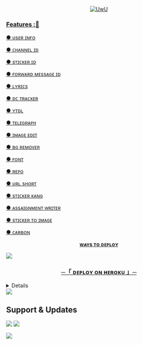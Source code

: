
<p align="center">
  <a href="https://github.com/PbAjay"><img src="http://readme-typing-svg.herokuapp.com?color=00FF00&center=true&vCenter=true&multiline=false&lines=HI!+This+Is+Multi+Usage+Bot+With+Many+Features 😀;Fork+It+And+Deploy;;Created+By+Pb+Ajay+&+Matrix" alt="UwU">
</p>

### Features :🚀

● ᴜsᴇʀ ɪɴғᴏ

● ᴄʜᴀɴɴᴇʟ ɪᴅ

● sᴛɪᴄᴋᴇʀ ɪᴅ

● ғᴏʀᴡᴀʀᴅ ᴍᴇssᴀɢᴇ ɪᴅ

● ʟʏʀɪᴄs

● ᴅᴄ ᴛʀᴀᴄᴋᴇʀ

● ʏᴛᴅʟ

● ᴛᴇʟᴇɢʀᴀᴘʜ

● ɪᴍᴀɢᴇ ᴇᴅɪᴛ

● ʙɢ ʀᴇᴍᴏᴠᴇʀ

● ғᴏɴᴛ

● ʀᴇᴘᴏ

● ᴜʀʟ sʜᴏʀᴛ

● sᴛɪᴄᴋᴇʀ ᴋᴀɴɢ

● ᴀssᴀɪɢɴᴍᴇɴᴛ ᴡʀɪᴛᴇʀ

● sᴛɪᴄᴋᴇʀ ᴛᴏ ɪᴍᴀɢᴇ

● ᴄᴀʀʙᴏɴ

<p align="center">
<b>ᴡᴀʏs ᴛᴏ ᴅᴇᴘʟᴏʏ</b>
</p>

<img src="https://user-images.githubusercontent.com/73097560/115834477-dbab4500-a447-11eb-908a-139a6edaec5c.gif">
<h3 align="center">
    ─「 ᴅᴇᴩʟᴏʏ ᴏɴ ʜᴇʀᴏᴋᴜ 」─
</h3>
<details>
<summary><h3>
- <b>  ᴅᴇᴩʟᴏʏ ᴏɴ ʜᴇʀᴏᴋᴜ </b>
</h3></summary>

<p align="center"><a href="https://dashboard.heroku.com/new?template=https://github.com/PbAjay/MultiUsage"> <img src="https://img.shields.io/badge/Deploy%20On%20Heroku-black?style=for-the-badge&logo=heroku" width="220" height="38.45"/></a></p>


</details>


<img src="https://user-images.githubusercontent.com/73097560/115834477-dbab4500-a447-11eb-908a-139a6edaec5c.gif">



## Support & Updates 
<a href="https://t.me/MLZ_BOTZ_SUPPORT"><img src="https://img.shields.io/badge/Join-Group%20Support-blue.svg?style=for-the-badge&logo=Telegram"></a> <a href="https://t.me/MLZ_BOTZ"><img src="https://img.shields.io/badge/Join-Updates%20Channel-blue.svg?style=for-the-badge&logo=Telegram"></a>
  
<img src="https://user-images.githubusercontent.com/73097560/115834477-dbab4500-a447-11eb-908a-139a6edaec5c.gif">

